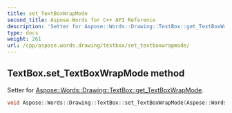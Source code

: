 ```yaml
---
title: set_TextBoxWrapMode
second_title: Aspose.Words for C++ API Reference
description: 'Setter for Aspose::Words::Drawing::TextBox::get_TextBoxWrapMode.'
type: docs
weight: 261
url: /cpp/aspose.words.drawing/textbox/set_textboxwrapmode/
---
```

## TextBox.set_TextBoxWrapMode method


Setter for [Aspose::Words::Drawing::TextBox::get_TextBoxWrapMode](../get_textboxwrapmode/).

```cpp
void Aspose::Words::Drawing::TextBox::set_TextBoxWrapMode(Aspose::Words::Drawing::TextBoxWrapMode value)
```

